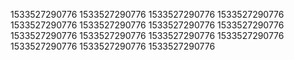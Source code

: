 1533527290776
1533527290776
1533527290776
1533527290776
1533527290776
1533527290776
1533527290776
1533527290776
1533527290776
1533527290776
1533527290776
1533527290776
1533527290776
1533527290776
1533527290776